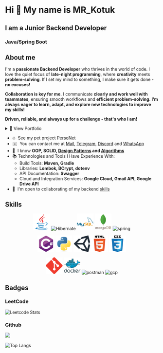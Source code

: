 Hi 👋 My name is MR_Kotuk
==========================

I am a Junior Backend Developer
-----------------------------
### Java/Spring Boot

## About me
I'm a **passionate Backend Developer** who thrives in the world of code. I love the quiet focus of **late-night programming**, where **creativity** meets **problem-solving**. If I set my mind to something, I make sure it gets done - **no excuses!**

**Collaboration is key for me.** I communicate **clearly and work well with teammates**, ensuring smooth workflows and **efficient problem-solving**. **I’m always eager to learn, adapt, and explore new technologies to improve my skills!**

**Driven, reliable, and always up for a challenge - that's who I am!**
<details> <summary>📖 View Portfolio</summary>

[Unsimple Pixel](https://unsimple-pixel.itch.io) (Mar 11, 2023 - Sep 3, 2023)
As the C# + Unity developer and team lead, I contributed to the following projects:
- [JumpBall](https://github.com/MR-Kotuk/JumpBall) (Mar 11, 2023)
- [Smart-City](https://github.com/MR-Kotuk/Smart-City) (Jul 21, 2023)
- [Switch-Gravity-Demo](https://github.com/MR-Kotuk/Switch-Gravity-Demo) (Sep 3, 2023)

Game Studio [ACTEN](https://playhop.com/developer/57902) (Aug 24, 2023 - Apr 1, 2024)
During my time at ACTEN, I worked as a C# + Unity developer on the following games:
- [Cafe Simulator](https://github.com/MR-Kotuk/Cafe-Simulator) (Sep 3, 2023 - Oct 26, 2023)
  A fully released game created within two months.
- [Fight Field](https://github.com/MR-Kotuk/Fight-Field) (Dec 5, 2023 - Apr 1, 2024)
  An ambitious project that remained unfinished.
  
Backend Development (Aug 1, 2024 - Jan 5, 2025)
Transitioning to backend development, I’ve worked on the following projects:
- [Web Calculator](https://github.com/MR-Kotuk/Web-Calculator) (Sep 22, 2024)
  Built in just 1 day using Java + Spring Boot.
- [PersoNet](https://github.com/MR-Kotuk/PersoNet) (Oct 13, 2024 - Ongoing)
  A long-term project involving:
  
    Backend: Java, Spring Boot
  
    Database: MySQL
  
    Other Tools: BCrypt, lombok, dotenv, docker, swagger
  
    Collaborating closely with a frontend developer

Commerce Projects (Jan 5, 2025 - Present)
  - Working on freelance platforms
</details>

* 🔥  See my pet project [PersoNet](https://github.com/MR-Kotuk/PersoNet)
* ✉️  You can contact me at [Mail](mailto:mrkotuk333@gmail.com), [Telegram](https://web.telegram.org/a/#1642872945), [Discord](https://discord.com/users/1080869727083184128) and [WhatsApp](https://wa.me/qr/RS63S2DDHXD4M1)
* 🧠  I know **OOP, SOLID, [Design Patterns](https://github.com/MR-Kotuk/Design-Patterns) and [Algorithms](https://github.com/MR-Kotuk/Algorithms)**
* 📚  Technologies and Tools I Have Experience With:
    - Build Tools: **Maven, Gradle**
    - Libraries: **Lombok, BCrypt, dotenv**
    - API Documentation: **Swagger**
    - Cloud and Integration Services: **Google Cloud, Gmail API, Google Drive API**
* 🤝  I'm open to collaborating of my backend [skills](https://github.com/MR-Kotuk#skills)

## Skills
<p align="middle">
<img src="https://raw.githubusercontent.com/teamedwardforever/Readme-Generator/71f25dd8b98329b168142a6b782a107b75eab178/svg/Skills/Languages/java-original.svg" alt="Java" width="55" height="55"/>
<img src="https://i.imghippo.com/files/uQIRW1725033569.png" alt="Hibernate" width="55" height="55"/>
<img src="https://raw.githubusercontent.com/devicons/devicon/master/icons/mysql/mysql-original-wordmark.svg" alt="mysql" width="55" height="55"/>
<img src="https://raw.githubusercontent.com/devicons/devicon/master/icons/mongodb/mongodb-original-wordmark.svg" alt="mongodb" width="55" height="55"/>
<img src="https://www.vectorlogo.zone/logos/springio/springio-icon.svg" alt="spring" width="55" height="55"/>
</p>

<p align="middle">
<img src="https://raw.githubusercontent.com/teamedwardforever/Readme-Generator/71f25dd8b98329b168142a6b782a107b75eab178/svg/Skills/Languages/csharp-original.svg" alt="Csharp" width="55" height="55"/>
<img src="https://raw.githubusercontent.com/teamedwardforever/Readme-Generator/71f25dd8b98329b168142a6b782a107b75eab178/svg/Skills/Languages/python-original.svg" alt="Python" width="55" height="55"/>
<img src="https://raw.githubusercontent.com/teamedwardforever/Readme-Generator/71f25dd8b98329b168142a6b782a107b75eab178/svg/Skills/Engines/unity3d-icon.svg" alt="Unity" width="55" height="55"/>
<img src="https://raw.githubusercontent.com/teamedwardforever/Readme-Generator/71f25dd8b98329b168142a6b782a107b75eab178/svg/Skills/Frontend/html5-original-wordmark.svg" alt="HTML" width="55" height="55"/>
<img src="https://raw.githubusercontent.com/teamedwardforever/Readme-Generator/71f25dd8b98329b168142a6b782a107b75eab178/svg/Skills/Frontend/css3-original-wordmark.svg" alt="Css" width="55" height="55"/>
</p>

<p align="middle">
<img src="https://raw.githubusercontent.com/teamedwardforever/Readme-Generator/71f25dd8b98329b168142a6b782a107b75eab178/svg/Skills/Other/git-scm-icon.svg" alt="Git" width="55" height="55"/>
<img src="https://raw.githubusercontent.com/devicons/devicon/master/icons/docker/docker-original-wordmark.svg" alt="docker" width="55" height="55"/>
<img src="https://www.vectorlogo.zone/logos/getpostman/getpostman-icon.svg" alt="postman" width="55" height="55"/>
<img src="https://www.vectorlogo.zone/logos/google_cloud/google_cloud-icon.svg" alt="gcp" width="55" height="55"/>
</p>

## Badges

### LeetCode
![Leetcode Stats](https://leetcard.jacoblin.cool/mr_kotukkk?ext=heatmap)

### Github
<a href="http://www.github.com/MR-Kotuk"><img src="https://github-readme-streak-stats.herokuapp.com/?user=MR-Kotuk&theme=tokyonight&hide_border=true" /></a>

![Top Langs](https://github-readme-stats.vercel.app/api/top-langs/?username=mr-kotuk&hide=shaderlab,hlsl,glsl,c%2B%2B,objective-c%2B%2B,roff,gap,javascript&langs_count=4&theme=tokyonight&layout=compact&hide_progress=true&hide_border=true)
<br/>
